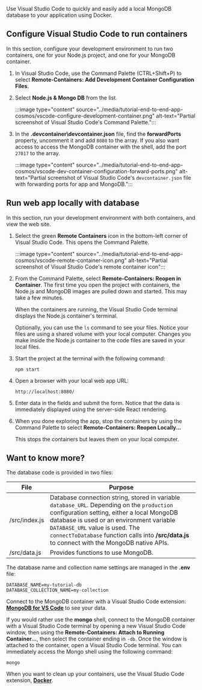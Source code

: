 Use Visual Studio Code to quickly and easily add a local MongoDB database to your application using Docker.

## Configure Visual Studio Code to run containers

In this section, configure your development environment to run two containers, one for your Node.js project, and one for your MongoDB container. 

1. In Visual Studio Code, use the Command Palette (CTRL+Shift+P) to select **Remote-Containers: Add Development Container Configuration Files**. 

1. Select **Node.js & Mongo DB** from the list.

    :::image type="content" source="../media/tutorial-end-to-end-app-cosmos/vscode-configure-development-container.png" alt-text="Partial screenshot of Visual Studio Code's Command Palette."::: 

1. In the **\.devcontainer\devcontainer.json** file, find the **forwardPorts** property, uncomment it and add `8080` to the array. If you also want access to access the MongoDB container with the shell, add the port `27017` to the array.  

    :::image type="content" source="../media/tutorial-end-to-end-app-cosmos/vscode-dev-container-configuration-forward-ports.png" alt-text="Partial screenshot of Visual Studio Code's `devcontainer.json` file with forwarding ports for app and MongoDB."::: 

## Run web app locally with database

In this section, run your development environment with both containers, and view the web site. 

1. Select the green **Remote Containers** icon in the bottom-left corner of Visual Studio Code. This opens the Command Palette. 

    :::image type="content" source="../media/tutorial-end-to-end-app-cosmos/vscode-remote-container-icon.png" alt-text="Partial screenshot of Visual Studio Code's remote container icon"::: 

1. From the Command Palette, select **Remote-Containers: Reopen in Container**. The first time you open the project with containers, the Node.js and MongoDB images are pulled down and started. This may take a few minutes. 

    When the containers are running, the Visual Studio Code terminal displays the Node.js container's terminal. 

    Optionally, you can use the `ls` command to see your files. Notice your files are using a shared volume with your local computer. Changes you make inside the Node.js container to the code files are saved in your local files.

1. Start the project at the terminal with the following command:

    ```console
    npm start
    ```

1. Open a browser with your local web app URL:

    ```http
    http://localhost:8080/
    ```

1. Enter data in the fields and submit the form. Notice that the data is immediately displayed using the server-side React rendering. 

1. When you done exploring the app, stop the containers by using the Command Palette to select **Remote-Containers: Reopen Locally...** 

    This stops the containers but leaves them on your local computer. 

## Want to know more? 

The database code is provided in two files:

|File|Purpose|
|--|--|
|/src/index.js|Database connection string, stored in variable `database_URL`. Depending on the `production` configuration setting, either a local MongoDB database is used or an environment variable `DATABASE_URL` value is used. The `connectToDatabase` function calls into **/src/data.js** to connect with the MongoDB native APIs.|
|/src/data.js|Provides functions to use MongoDB.|

The database name and collection name settings are managed in the **.env** file:

```env
DATABASE_NAME=my-tutorial-db
DATABASE_COLLECTION_NAME=my-collection
```

Connect to the MongoDB container with a Visual Studio Code extension: **[MongoDB for VS Code](https://marketplace.visualstudio.com/items?itemName=mongodb.mongodb-vscode)** to see your data.

If you would rather use the **mongo** shell, connect to the MongoDB container with a Visual Studio Code terminal by opening a new Visual Studio Code window, then using the **Remote-Containers: Attach to Running Container...**, then select the container ending in `-db`. Once the window is attached to the container, open a Visual Studio Code terminal. You can immediately access the Mongo shell using the following command:

```console
mongo
```

When you want to clean up your containers, use the Visual Studio Code extension, **[Docker](https://marketplace.visualstudio.com/items?itemName=ms-azuretools.vscode-docker)**.
